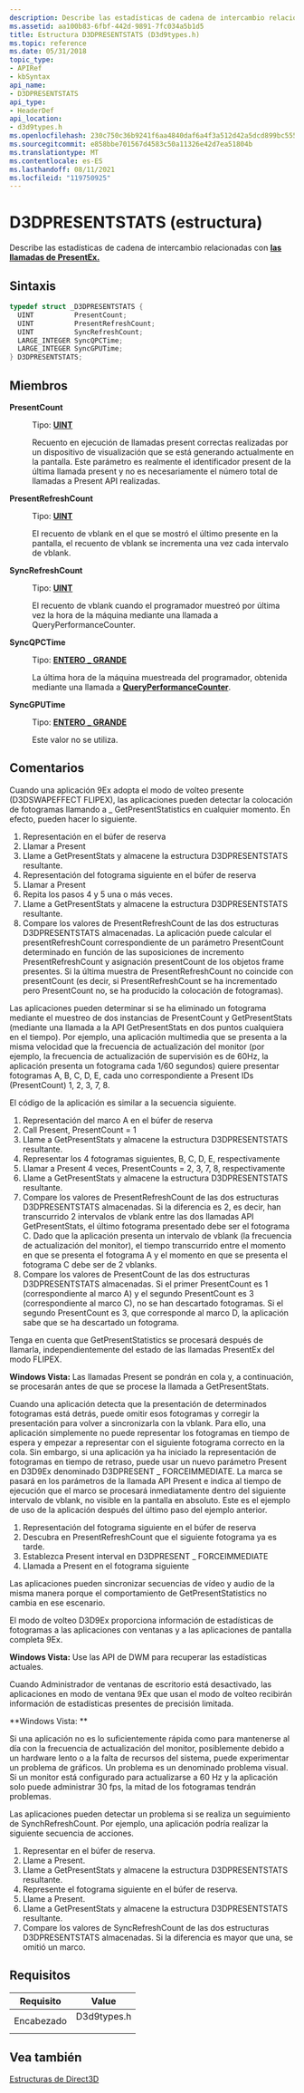 ```yaml
---
description: Describe las estadísticas de cadena de intercambio relacionadas con las llamadas de PresentEx.
ms.assetid: aa100b83-6fbf-442d-9891-7fc034a5b1d5
title: Estructura D3DPRESENTSTATS (D3d9types.h)
ms.topic: reference
ms.date: 05/31/2018
topic_type:
- APIRef
- kbSyntax
api_name:
- D3DPRESENTSTATS
api_type:
- HeaderDef
api_location:
- d3d9types.h
ms.openlocfilehash: 230c750c36b9241f6aa4840daf6a4f3a512d42a5dcd899bc555b44a48cb3ac53
ms.sourcegitcommit: e858bbe701567d4583c50a11326e42d7ea51804b
ms.translationtype: MT
ms.contentlocale: es-ES
ms.lasthandoff: 08/11/2021
ms.locfileid: "119750925"
---
```

# <a name="d3dpresentstats-structure"></a>D3DPRESENTSTATS (estructura)

Describe las estadísticas de cadena de intercambio relacionadas con [**las llamadas de PresentEx.**](/windows/win32/api/d3d9/nf-d3d9-idirect3ddevice9ex-presentex)

## <a name="syntax"></a>Sintaxis


```C++
typedef struct _D3DPRESENTSTATS {
  UINT          PresentCount;
  UINT          PresentRefreshCount;
  UINT          SyncRefreshCount;
  LARGE_INTEGER SyncQPCTime;
  LARGE_INTEGER SyncGPUTime;
} D3DPRESENTSTATS;
```



## <a name="members"></a>Miembros

<dl> <dt>

**PresentCount**
</dt> <dd>

Tipo: **[ **UINT**](../winprog/windows-data-types.md)**

</dd> <dd>

Recuento en ejecución de llamadas present correctas realizadas por un dispositivo de visualización que se está generando actualmente en la pantalla. Este parámetro es realmente el identificador present de la última llamada present y no es necesariamente el número total de llamadas a Present API realizadas.

</dd> <dt>

**PresentRefreshCount**
</dt> <dd>

Tipo: **[ **UINT**](../winprog/windows-data-types.md)**

</dd> <dd>

El recuento de vblank en el que se mostró el último presente en la pantalla, el recuento de vblank se incrementa una vez cada intervalo de vblank.

</dd> <dt>

**SyncRefreshCount**
</dt> <dd>

Tipo: **[ **UINT**](../winprog/windows-data-types.md)**

</dd> <dd>

El recuento de vblank cuando el programador muestreó por última vez la hora de la máquina mediante una llamada a QueryPerformanceCounter.

</dd> <dt>

**SyncQPCTime**
</dt> <dd>

Tipo: **[ **ENTERO \_ GRANDE**](/windows/win32/api/winnt/ns-winnt-large_integer-r1)**

</dd> <dd>

La última hora de la máquina muestreada del programador, obtenida mediante una llamada a [**QueryPerformanceCounter**](/windows/win32/api/profileapi/nf-profileapi-queryperformancecounter).

</dd> <dt>

**SyncGPUTime**
</dt> <dd>

Tipo: **[ **ENTERO \_ GRANDE**](/windows/win32/api/winnt/ns-winnt-large_integer-r1)**

</dd> <dd>

Este valor no se utiliza.

</dd> </dl>

## <a name="remarks"></a>Comentarios

Cuando una aplicación 9Ex adopta el modo de volteo presente (D3DSWAPEFFECT FLIPEX), las aplicaciones pueden detectar la colocación de fotogramas llamando a \_ GetPresentStatistics en cualquier momento. En efecto, pueden hacer lo siguiente.

1.  Representación en el búfer de reserva
2.  Llamar a Present
3.  Llame a GetPresentStats y almacene la estructura D3DPRESENTSTATS resultante.
4.  Representación del fotograma siguiente en el búfer de reserva
5.  Llamar a Present
6.  Repita los pasos 4 y 5 una o más veces.
7.  Llame a GetPresentStats y almacene la estructura D3DPRESENTSTATS resultante.
8.  Compare los valores de PresentRefreshCount de las dos estructuras D3DPRESENTSTATS almacenadas. La aplicación puede calcular el presentRefreshCount correspondiente de un parámetro PresentCount determinado en función de las suposiciones de incremento PresentRefreshCount y asignación presentCount de los objetos frame presentes. Si la última muestra de PresentRefreshCount no coincide con presentCount (es decir, si PresentRefreshCount se ha incrementado pero PresentCount no, se ha producido la colocación de fotogramas).

Las aplicaciones pueden determinar si se ha eliminado un fotograma mediante el muestreo de dos instancias de PresentCount y GetPresentStats (mediante una llamada a la API GetPresentStats en dos puntos cualquiera en el tiempo). Por ejemplo, una aplicación multimedia que se presenta a la misma velocidad que la frecuencia de actualización del monitor (por ejemplo, la frecuencia de actualización de supervisión es de 60Hz, la aplicación presenta un fotograma cada 1/60 segundos) quiere presentar fotogramas A, B, C, D, E, cada uno correspondiente a Present IDs (PresentCount) 1, 2, 3, 7, 8.

El código de la aplicación es similar a la secuencia siguiente.

1.  Representación del marco A en el búfer de reserva
2.  Call Present, PresentCount = 1
3.  Llame a GetPresentStats y almacene la estructura D3DPRESENTSTATS resultante.
4.  Representar los 4 fotogramas siguientes, B, C, D, E, respectivamente
5.  Llamar a Present 4 veces, PresentCounts = 2, 3, 7, 8, respectivamente
6.  Llame a GetPresentStats y almacene la estructura D3DPRESENTSTATS resultante.
7.  Compare los valores de PresentRefreshCount de las dos estructuras D3DPRESENTSTATS almacenadas. Si la diferencia es 2, es decir, han transcurrido 2 intervalos de vblank entre las dos llamadas API GetPresentStats, el último fotograma presentado debe ser el fotograma C. Dado que la aplicación presenta un intervalo de vblank (la frecuencia de actualización del monitor), el tiempo transcurrido entre el momento en que se presenta el fotograma A y el momento en que se presenta el fotograma C debe ser de 2 vblanks.
8.  Compare los valores de PresentCount de las dos estructuras D3DPRESENTSTATS almacenadas. Si el primer PresentCount es 1 (correspondiente al marco A) y el segundo PresentCount es 3 (correspondiente al marco C), no se han descartado fotogramas. Si el segundo PresentCount es 3, que corresponde al marco D, la aplicación sabe que se ha descartado un fotograma.

Tenga en cuenta que GetPresentStatistics se procesará después de llamarla, independientemente del estado de las llamadas PresentEx del modo FLIPEX.

**Windows Vista:** Las llamadas Present se pondrán en cola y, a continuación, se procesarán antes de que se procese la llamada a GetPresentStats.

Cuando una aplicación detecta que la presentación de determinados fotogramas está detrás, puede omitir esos fotogramas y corregir la presentación para volver a sincronizarla con la vblank. Para ello, una aplicación simplemente no puede representar los fotogramas en tiempo de espera y empezar a representar con el siguiente fotograma correcto en la cola. Sin embargo, si una aplicación ya ha iniciado la representación de fotogramas en tiempo de retraso, puede usar un nuevo parámetro Present en D3D9Ex denominado D3DPRESENT \_ FORCEIMMEDIATE. La marca se pasará en los parámetros de la llamada API Present e indica al tiempo de ejecución que el marco se procesará inmediatamente dentro del siguiente intervalo de vblank, no visible en la pantalla en absoluto. Este es el ejemplo de uso de la aplicación después del último paso del ejemplo anterior.

1.  Representación del fotograma siguiente en el búfer de reserva
2.  Descubra en PresentRefreshCount que el siguiente fotograma ya es tarde.
3.  Establezca Present interval en D3DPRESENT \_ FORCEIMMEDIATE
4.  Llamada a Present en el fotograma siguiente

Las aplicaciones pueden sincronizar secuencias de vídeo y audio de la misma manera porque el comportamiento de GetPresentStatistics no cambia en ese escenario.

El modo de volteo D3D9Ex proporciona información de estadísticas de fotogramas a las aplicaciones con ventanas y a las aplicaciones de pantalla completa 9Ex.

**Windows Vista:** Use las API de DWM para recuperar las estadísticas actuales.

Cuando Administrador de ventanas de escritorio está desactivado, las aplicaciones en modo de ventana 9Ex que usan el modo de volteo recibirán información de estadísticas presentes de precisión limitada.

**Windows Vista: **

Si una aplicación no es lo suficientemente rápida como para mantenerse al día con la frecuencia de actualización del monitor, posiblemente debido a un hardware lento o a la falta de recursos del sistema, puede experimentar un problema de gráficos. Un problema es un denominado problema visual. Si un monitor está configurado para actualizarse a 60 Hz y la aplicación solo puede administrar 30 fps, la mitad de los fotogramas tendrán problemas.

Las aplicaciones pueden detectar un problema si se realiza un seguimiento de SynchRefreshCount. Por ejemplo, una aplicación podría realizar la siguiente secuencia de acciones.

1.  Representar en el búfer de reserva.
2.  Llame a Present.
3.  Llame a GetPresentStats y almacene la estructura D3DPRESENTSTATS resultante.
4.  Represente el fotograma siguiente en el búfer de reserva.
5.  Llame a Present.
6.  Llame a GetPresentStats y almacene la estructura D3DPRESENTSTATS resultante.
7.  Compare los valores de SyncRefreshCount de las dos estructuras D3DPRESENTSTATS almacenadas. Si la diferencia es mayor que una, se omitió un marco.

## <a name="requirements"></a>Requisitos



| Requisito | Value |
|-------------------|----------------------------------------------------------------------------------------|
| Encabezado<br/> | <dl> <dt>D3d9types.h</dt> </dl> |



## <a name="see-also"></a>Vea también

<dl> <dt>

[Estructuras de Direct3D](dx9-graphics-reference-d3d-structures.md)
</dt> </dl>

 

 

